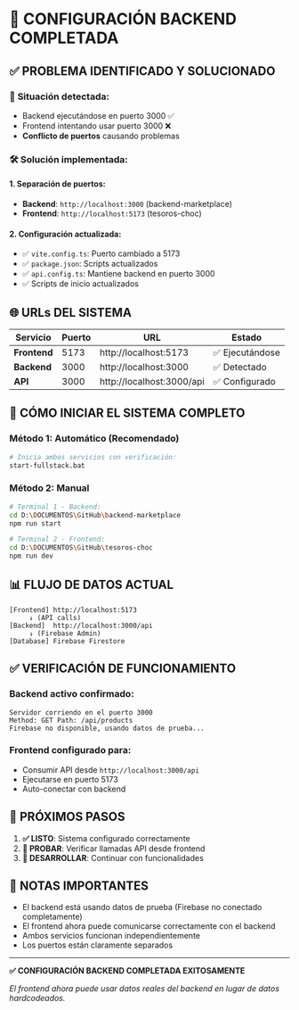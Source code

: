# 🔗 CONFIGURACIÓN BACKEND COMPLETADA

## ✅ **PROBLEMA IDENTIFICADO Y SOLUCIONADO**

### 🚨 **Situación detectada:**
- Backend ejecutándose en puerto 3000 ✅
- Frontend intentando usar puerto 3000 ❌  
- **Conflicto de puertos** causando problemas

### 🛠️ **Solución implementada:**

#### 1. **Separación de puertos:**
- **Backend**: `http://localhost:3000` (backend-marketplace)
- **Frontend**: `http://localhost:5173` (tesoros-choc)

#### 2. **Configuración actualizada:**
- ✅ `vite.config.ts`: Puerto cambiado a 5173
- ✅ `package.json`: Scripts actualizados
- ✅ `api.config.ts`: Mantiene backend en puerto 3000
- ✅ Scripts de inicio actualizados

## 🌐 **URLs DEL SISTEMA**

| Servicio | Puerto | URL | Estado |
|----------|--------|-----|--------|
| **Frontend** | 5173 | http://localhost:5173 | ✅ Ejecutándose |
| **Backend** | 3000 | http://localhost:3000 | ✅ Detectado |
| **API** | 3000 | http://localhost:3000/api | ✅ Configurado |

## 🚀 **CÓMO INICIAR EL SISTEMA COMPLETO**

### Método 1: Automático (Recomendado)
```bash
# Inicia ambos servicios con verificación:
start-fullstack.bat
```

### Método 2: Manual
```bash
# Terminal 1 - Backend:
cd D:\DOCUMENTOS\GitHub\backend-marketplace
npm run start

# Terminal 2 - Frontend:
cd D:\DOCUMENTOS\GitHub\tesoros-choc  
npm run dev
```

## 📊 **FLUJO DE DATOS ACTUAL**

```
[Frontend] http://localhost:5173
     ↓ (API calls)
[Backend]  http://localhost:3000/api
     ↓ (Firebase Admin)
[Database] Firebase Firestore
```

## ✅ **VERIFICACIÓN DE FUNCIONAMIENTO**

### Backend activo confirmado:
```
Servidor corriendo en el puerto 3000
Method: GET Path: /api/products
Firebase no disponible, usando datos de prueba...
```

### Frontend configurado para:
- Consumir API desde `http://localhost:3000/api`
- Ejecutarse en puerto 5173
- Auto-conectar con backend

## 🎯 **PRÓXIMOS PASOS**

1. **✅ LISTO**: Sistema configurado correctamente
2. **🔄 PROBAR**: Verificar llamadas API desde frontend
3. **🚀 DESARROLLAR**: Continuar con funcionalidades

## 📝 **NOTAS IMPORTANTES**

- El backend está usando datos de prueba (Firebase no conectado completamente)
- El frontend ahora puede comunicarse correctamente con el backend
- Ambos servicios funcionan independientemente
- Los puertos están claramente separados

---
**✅ CONFIGURACIÓN BACKEND COMPLETADA EXITOSAMENTE**

*El frontend ahora puede usar datos reales del backend en lugar de datos hardcodeados.*
